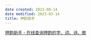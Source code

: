 ```yaml
---
date created: 2022-08-14
date modified: 2023-03-14
title: 押韵助手
---
```


[押韵助手 - 在线查询押韵的字、词、诗、歌](https://yayun.la/)
